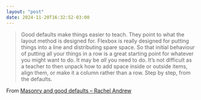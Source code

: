 ```yaml
---
layout: "post"
date: 2024-11-20T16:32:52-03:00
---
```


> Good defaults make things easier to teach. They point to what the layout method is designed for. Flexbox is really designed for putting things into a line and distributing spare space. So that initial behaviour of putting all your things in a row is a great starting point for whatever you might want to do. It may be *all* you need to do. It’s not difficult as a teacher to then unpack how to add space inside or outside items, align them, or make it a column rather than a row. Step by step, from the defaults.

From [Masonry and good defaults – Rachel Andrew](https://rachelandrew.co.uk/archives/2024/09/21/masonry-and-good-defaults/)
